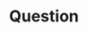 ---
title: Question
tags: ["question", "help", "support", "unknown", "query", "inquiry", "doubt"]
icon: question
svg: '<svg xmlns="http://www.w3.org/2000/svg" width="24" height="24" fill="none" viewBox="0 0 24 24" stroke-width="1.5" stroke-linecap="round" stroke-linejoin="round" stroke="currentColor"><path d="M12 16.5c0-4.371 4.371-3.278 4.371-7.65 0-5.8-8.742-5.8-8.742 0M12 20v-.5"/></svg>'
---